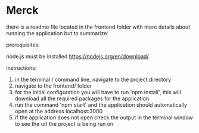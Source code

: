 # Merck

there is a readme file located in the frontend folder with more details about running the application but to summarize:

prerequisites:

node.js must be installed
https://nodejs.org/en/download/

instructions:
1. in the terminal / command line, navigate to the project directory
2. navigate to the frontend/ folder
3. for the initial configuration you will have to run 'npm install', this will download all the required packages for the application
4. run the command 'npm start' and the application should automatically open at the address localhost:3000
5. if the application does not open check the output in the terminal window to see the url the project is being run on

